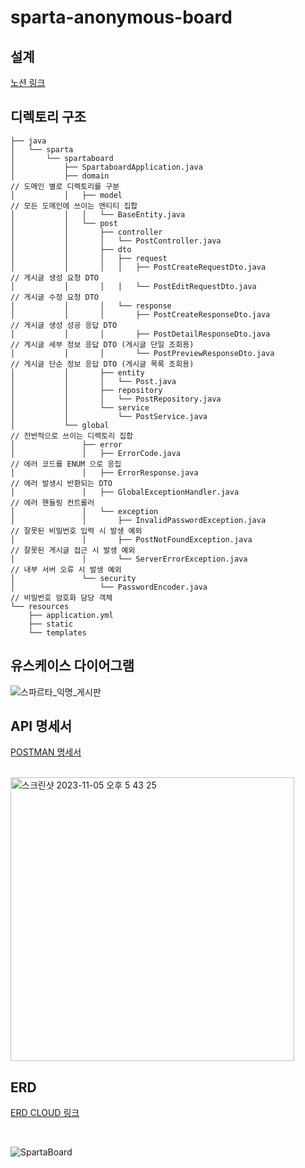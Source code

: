 # sparta-anonymous-board

## 설계
[노션 링크](https://lycoris62.notion.site/Spring-494a7848f9e947599ddf97a91ff9749c?pvs=4)

## 디렉토리 구조 
```
├── java
│   └── sparta
│       └── spartaboard
│           ├── SpartaboardApplication.java
│           ├── domain                                                    // 도메인 별로 디렉토리를 구분 
│           │   ├── model                                                 // 모든 도메인에 쓰이는 엔티티 집합 
│           │   │   └── BaseEntity.java
│           │   └── post
│           │       ├── controller
│           │       │   └── PostController.java
│           │       ├── dto
│           │       │   ├── request
│           │       │   │   ├── PostCreateRequestDto.java                 // 게시글 생성 요청 DTO
│           │       │   │   └── PostEditRequestDto.java                   // 게시글 수정 요청 DTO
│           │       │   └── response
│           │       │       ├── PostCreateResponseDto.java                // 게시글 생성 성공 응답 DTO
│           │       │       ├── PostDetailResponseDto.java                // 게시글 세부 정보 응답 DTO (게시글 단일 조회용)
│           │       │       └── PostPreviewResponseDto.java               // 게시글 단순 정보 응답 DTO (게시글 목록 조회용) 
│           │       ├── entity
│           │       │   └── Post.java
│           │       ├── repository
│           │       │   └── PostRepository.java
│           │       └── service
│           │           └── PostService.java
│           └── global                                                    // 전반적으로 쓰이는 디렉토리 집합 
│               ├── error                                                 
│               │   ├── ErrorCode.java                                    // 에러 코드를 ENUM 으로 응집 
│               │   ├── ErrorResponse.java                                // 에러 발생시 반환되는 DTO 
│               │   ├── GlobalExceptionHandler.java                       // 에러 핸들링 컨트롤러  
│               │   └── exception                                         
│               │       ├── InvalidPasswordException.java                 // 잘못된 비밀번호 입력 시 발생 예외 
│               │       ├── PostNotFoundException.java                    // 잘못된 게시글 접근 시 발생 예외 
│               │       └── ServerErrorException.java                     // 내부 서버 오류 시 발생 예외 
│               └── security                                               
│                   └── PasswordEncoder.java                              // 비밀번호 암호화 담당 객체 
└── resources
    ├── application.yml
    ├── static
    └── templates
```

## 유스케이스 다이어그램 
![스파르타_익명_게시판](https://github.com/lycoris62/sparta-anonymous-board/assets/55584664/897dbb47-8012-4014-8adc-edbea3f030d8)

## API 명세서
[POSTMAN 명세서](https://documenter.getpostman.com/view/16720681/2s9YXfa2v8)    

<br />

<img width="454" alt="스크린샷 2023-11-05 오후 5 43 25" src="https://github.com/lycoris62/sparta-anonymous-board/assets/55584664/7f0eb9a5-118d-4b59-8d02-3188881780dd">

## ERD
[ERD CLOUD 링크](https://www.erdcloud.com/d/SXMnq2BfAkKfycpKq)    

<br />

![SpartaBoard](https://github.com/lycoris62/sparta-anonymous-board/assets/55584664/3570f26e-68fd-413e-8068-58b38b38a282)

